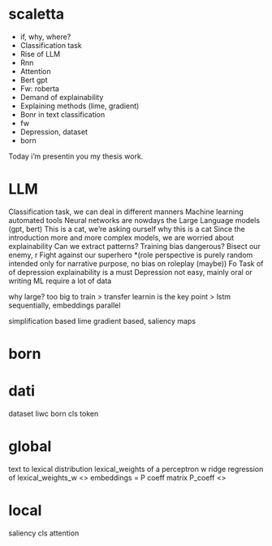 # scaletta
- if, why, where? 
- Classification task
- Rise of LLM
- Rnn
- Attention
- Bert gpt
- Fw: roberta
- Demand of explainability
- Explaining methods (lime, gradient)
- Bonr in text classification
- fw
- Depression, dataset
- born

Today i’m presentin you my thesis work.

# LLM
Classification task,  we can deal in different manners
Machine learning automated tools
Neural networks are nowdays the 
Large Language models (gpt, bert)
This is a cat, we’re asking ourself why this is a cat
Since the introduction more and more complex models, we are worried about explainability
Can we extract patterns?
Training bias dangerous?
Bisect our enemy, r
Fight against our superhero
*(role perspective is purely random intended only for narrative purpose, no bias on roleplay (maybe))
Fo Task of of depression explainability is a must
Depression not easy, mainly oral or writing
ML require a lot of data


why large? too big to train > transfer learnin is the key point >
lstm sequentially, embeddings parallel

simplification based lime
gradient based, saliency maps
# born

# dati
dataset
liwc
born
cls token


# global
text to lexical distribution
lexical_weights of a perceptron w
ridge regression of lexical_weights_w <> embeddings = P coeff matrix
P_coeff <> 

# local
saliency
cls attention

